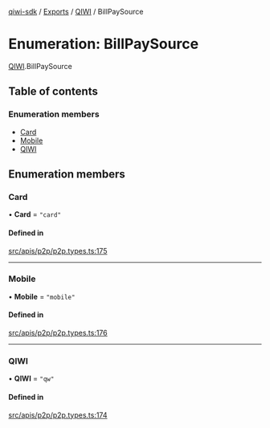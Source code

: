 [qiwi-sdk](../README.md) / [Exports](../modules.md) / [QIWI](../modules/QIWI.md) / BillPaySource

# Enumeration: BillPaySource

[QIWI](../modules/QIWI.md).BillPaySource

## Table of contents

### Enumeration members

- [Card](QIWI.BillPaySource.md#card)
- [Mobile](QIWI.BillPaySource.md#mobile)
- [QIWI](QIWI.BillPaySource.md#qiwi)

## Enumeration members

### Card

• **Card** = `"card"`

#### Defined in

[src/apis/p2p/p2p.types.ts:175](https://github.com/AlexXanderGrib/node-qiwi-sdk/blob/52e2fc4/src/apis/p2p/p2p.types.ts#L175)

___

### Mobile

• **Mobile** = `"mobile"`

#### Defined in

[src/apis/p2p/p2p.types.ts:176](https://github.com/AlexXanderGrib/node-qiwi-sdk/blob/52e2fc4/src/apis/p2p/p2p.types.ts#L176)

___

### QIWI

• **QIWI** = `"qw"`

#### Defined in

[src/apis/p2p/p2p.types.ts:174](https://github.com/AlexXanderGrib/node-qiwi-sdk/blob/52e2fc4/src/apis/p2p/p2p.types.ts#L174)
